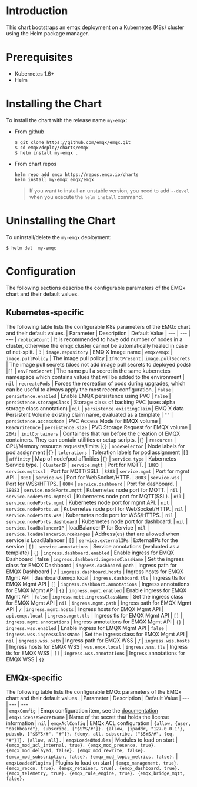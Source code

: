 # Introduction
This chart bootstraps an emqx deployment on a Kubernetes (K8s) cluster using the Helm package manager. 

# Prerequisites
+ Kubernetes 1.6+
+ Helm

# Installing the Chart
To install the chart with the release name `my-emqx`:

+   From github 
    ```
    $ git clone https://github.com/emqx/emqx.git
    $ cd emqx/deploy/charts/emqx
    $ helm install my-emqx .
    ```

+   From chart repos
    ```
    helm repo add emqx https://repos.emqx.io/charts
    helm install my-emqx emqx/emqx
    ```
    > If you want to install an unstable version, you need to add `--devel` when you execute the `helm install` command.

# Uninstalling the Chart
To uninstall/delete the `my-emqx` deployment:
```
$ helm del  my-emqx
```

# Configuration
The following sections describe the configurable parameters of the EMQx chart and their default values.
## Kubernetes-specific
The following table lists the configurable K8s parameters of the EMQx chart and their default values.
| Parameter  | Description | Default Value
| ---        |  ---        | ---
| `replicaCount` | It is recommended to have odd number of nodes in a cluster, otherwise the emqx cluster cannot be automatically healed in case of net-split. | `3`
| `image.repository` | EMQ X Image name | `emqx/emqx`
| `image.pullPolicy`  | The image pull policy  | `IfNotPresent`
| `image.pullSecrets `  | The image pull secrets (does not add image pull secrets to deployed pods)  |``[]`` 
| `envFromSecret` | The name pull a secret in the same kubernetes namespace which contains values that will be added to the environment | `nil`
| `recreatePods` | Forces the recreation of pods during upgrades, which can be useful to always apply the most recent configuration. | `false`
| `persistence.enabled` | Enable EMQX persistence using PVC | `false`
| `persistence.storageClass` | Storage class of backing PVC (uses alpha storage class annotation) | `nil` 
| `persistence.existingClaim` | EMQ X data Persistent Volume existing claim name, evaluated as a template | `""`
| `persistence.accessMode` | PVC Access Mode for EMQX volume | `ReadWriteOnce`
| `persistence.size` | PVC Storage Request for EMQX volume | `20Mi`
| `initContainers` | Containers that run before the creation of EMQX containers. They can contain utilities or setup scripts. |`{}`
| `resources` | CPU/Memory resource requests/limits |`{}`
| `nodeSelector` | Node labels for pod assignment |`{}`
| `tolerations` | Toleration labels for pod assignment |``[]``
| `affinity` | Map of node/pod affinities |`{}`
| `service.type`  | Kubernetes Service type. | `ClusterIP`
| `service.mqtt`  | Port for MQTT. | `1883`
| `service.mqttssl` | Port for MQTT(SSL). | `8883`
| `service.mgmt`  | Port for mgmt API. | `8081`
| `service.ws`  | Port for WebSocket/HTTP. | `8083` 
| `service.wss`  | Port for WSS/HTTPS. | `8084` 
| `service.dashboard`  | Port for dashboard. | `18083` 
| `service.nodePorts.mqtt`  | Kubernetes node port for MQTT. | `nil` 
| `service.nodePorts.mqttssl` | Kubernetes node port for MQTT(SSL). | `nil` 
| `service.nodePorts.mgmt`  | Kubernetes node port for mgmt API. | `nil` 
| `service.nodePorts.ws`  | Kubernetes node port for WebSocket/HTTP. | `nil`
| `service.nodePorts.wss`  | Kubernetes node port for WSS/HTTPS. | `nil` 
| `service.nodePorts.dashboard`  | Kubernetes node port for dashboard. | `nil` 
| `service.loadBalancerIP`  | loadBalancerIP for Service |	`nil`
| `service.loadBalancerSourceRanges` |	Address(es) that are allowed when service is LoadBalancer |	`[]`
| `service.externalIPs` |	ExternalIPs for the service |	`[]`
| `service.annotations` |	Service annotations (evaluated as a template) |	`{}` 
| `ingress.dashboard.enabled` |	Enable ingress for EMQX Dashboard |	false
| `ingress.dashboard.ingressClassName` |	Set the ingress class for EMQX Dashboard 
| `ingress.dashboard.path` | Ingress path for EMQX Dashboard |	`/`
| `ingress.dashboard.hosts` | Ingress hosts for EMQX Mgmt API |	dashboard.emqx.local
| `ingress.dashboard.tls` | Ingress tls for EMQX Mgmt API |	`[]`
| `ingress.dashboard.annotations` | Ingress annotations for EMQX Mgmt API |	`{}`
| `ingress.mgmt.enabled` |	Enable ingress for EMQX Mgmt API |	`false`
| `ingress.mqtt.ingressClassName` |	Set the ingress class for EMQX Mgmt API | `nil`
| `ingress.mgmt.path` | Ingress path for EMQX Mgmt API | `/`
| `ingress.mgmt.hosts` | Ingress hosts for EMQX Mgmt API |	`api.emqx.local`
| `ingress.mgmt.tls` | Ingress tls for EMQX Mgmt API |	`[]`
| `ingress.mgmt.annotations` | Ingress annotations for EMQX Mgmt API |	`{}`
| `ingress.wss.enabled` |	Enable ingress for EMQX Mgmt API |	`false`
| `ingress.wss.ingressClassName` |	Set the ingress class for EMQX Mgmt API | `nil`
| `ingress.wss.path` | Ingress path for EMQX WSS |	`/`
| `ingress.wss.hosts` | Ingress hosts for EMQX WSS |    `wss.emqx.local`
| `ingress.wss.tls` | Ingress tls for EMQX WSS |	`[]`
| `ingress.wss.annotations` | Ingress annotations for EMQX WSS |	`{}`

## EMQx-specific
The following table lists the configurable EMQx parameters of the EMQx chart and their default values.
| Parameter  | Description | Default Value
| ---        |  ---        | ---            
| `emqxConfig` | Emqx configuration item, see the [documentation](https://hub.docker.com/r/emqx/emqx)  
| `emqxLicenseSecretName` | Name of the secret that holds the license information | `nil`
| `emqxAclConfig` | EMQx ACL configuration | `{allow, {user, "dashboard"}, subscribe, ["$SYS/#"]}. {allow, {ipaddr, "127.0.0.1"}, pubsub, ["$SYS/#", "#"]}. {deny, all, subscribe, ["$SYS/#", {eq, "#"}]}. {allow, all}.`
| `emqxLoadedModules` | Modules to load on start | `{emqx_mod_acl_internal, true}. {emqx_mod_presence, true}. {emqx_mod_delayed, false}. {emqx_mod_rewrite, false}. {emqx_mod_subscription, false}. {emqx_mod_topic_metrics, false}.`
| `emqxLoadedPlugins` | Plugins to load on start | `{emqx_management, true}. {emqx_recon, true}. {emqx_retainer, true}. {emqx_dashboard, true}. {emqx_telemetry, true}. {emqx_rule_engine, true}. {emqx_bridge_mqtt, false}.`

